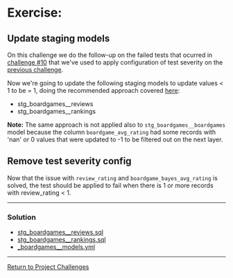 # Exercise:

## Update staging models
On this challenge we do the follow-up on the failed tests that ocurred in [challenge #10](../10_add_generic_test/10_add_generic_test.md) that we've used to apply configuration of test severity on the [previous challenge](../11_config_test_severity/11_config_test_severity.md).

Now we're going to update the following staging models to update values < 1 to be = 1, doing the recommended approach covered [here](../10_add_generic_test/10_add_generic_test.md#additional-notes):

- stg_boardgames__reviews
- stg_boardgames__rankings

**Note:** The same approach is not applied also to `stg_boardgames__boardgames` model because the column `boardgame_avg_rating` had some records with 'nan' or 0 values that were updated to -1 to be filtered out on the next layer.

## Remove test severity config
Now that the issue with `review_rating` and `boardgame_bayes_avg_rating` is solved, the test should be applied to fail when there is 1 or more records with review_rating < 1.

---

### Solution

- [stg_boardgames__reviews.sql](./staging/stg_boardgames__reviews.sql)
- [stg_boardgames__rankings.sql](./staging/stg_boardgames__rankings.sql)
- [_boardgames__models.yml](./staging/_boardgames__models.yml)

---

[Return to Project Challenges](../../../README.md#9-project-challenges)
